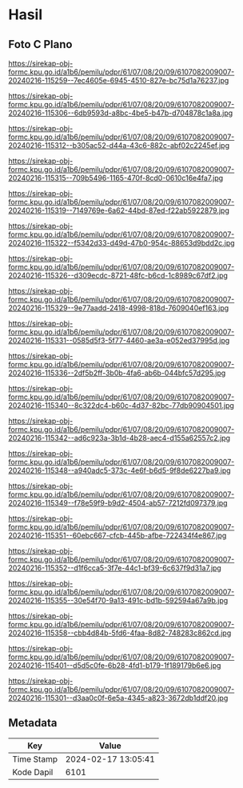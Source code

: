 # Hasil

## Foto C Plano

https://sirekap-obj-formc.kpu.go.id/a1b6/pemilu/pdpr/61/07/08/20/09/6107082009007-20240216-115259--7ec4605e-6945-4510-827e-bc75d1a76237.jpg

https://sirekap-obj-formc.kpu.go.id/a1b6/pemilu/pdpr/61/07/08/20/09/6107082009007-20240216-115306--6db9593d-a8bc-4be5-b47b-d704878c1a8a.jpg

https://sirekap-obj-formc.kpu.go.id/a1b6/pemilu/pdpr/61/07/08/20/09/6107082009007-20240216-115312--b305ac52-d44a-43c6-882c-abf02c2245ef.jpg

https://sirekap-obj-formc.kpu.go.id/a1b6/pemilu/pdpr/61/07/08/20/09/6107082009007-20240216-115315--709b5496-1165-470f-8cd0-0610c16e4fa7.jpg

https://sirekap-obj-formc.kpu.go.id/a1b6/pemilu/pdpr/61/07/08/20/09/6107082009007-20240216-115319--7149769e-6a62-44bd-87ed-f22ab5922879.jpg

https://sirekap-obj-formc.kpu.go.id/a1b6/pemilu/pdpr/61/07/08/20/09/6107082009007-20240216-115322--f5342d33-d49d-47b0-954c-88653d9bdd2c.jpg

https://sirekap-obj-formc.kpu.go.id/a1b6/pemilu/pdpr/61/07/08/20/09/6107082009007-20240216-115326--d309ecdc-8721-48fc-b6cd-1c8989c67df2.jpg

https://sirekap-obj-formc.kpu.go.id/a1b6/pemilu/pdpr/61/07/08/20/09/6107082009007-20240216-115329--9e77aadd-2418-4998-818d-7609040ef163.jpg

https://sirekap-obj-formc.kpu.go.id/a1b6/pemilu/pdpr/61/07/08/20/09/6107082009007-20240216-115331--0585d5f3-5f77-4460-ae3a-e052ed37995d.jpg

https://sirekap-obj-formc.kpu.go.id/a1b6/pemilu/pdpr/61/07/08/20/09/6107082009007-20240216-115336--2df5b2ff-3b0b-4fa6-ab6b-044bfc57d295.jpg

https://sirekap-obj-formc.kpu.go.id/a1b6/pemilu/pdpr/61/07/08/20/09/6107082009007-20240216-115340--8c322dc4-b60c-4d37-82bc-77db90904501.jpg

https://sirekap-obj-formc.kpu.go.id/a1b6/pemilu/pdpr/61/07/08/20/09/6107082009007-20240216-115342--ad6c923a-3b1d-4b28-aec4-d155a62557c2.jpg

https://sirekap-obj-formc.kpu.go.id/a1b6/pemilu/pdpr/61/07/08/20/09/6107082009007-20240216-115348--a940adc5-373c-4e6f-b6d5-9f8de6227ba9.jpg

https://sirekap-obj-formc.kpu.go.id/a1b6/pemilu/pdpr/61/07/08/20/09/6107082009007-20240216-115349--f78e59f9-b9d2-4504-ab57-7212fd097379.jpg

https://sirekap-obj-formc.kpu.go.id/a1b6/pemilu/pdpr/61/07/08/20/09/6107082009007-20240216-115351--60ebc667-cfcb-445b-afbe-722434f4e867.jpg

https://sirekap-obj-formc.kpu.go.id/a1b6/pemilu/pdpr/61/07/08/20/09/6107082009007-20240216-115352--d1f6cca5-3f7e-44c1-bf39-6c637f9d31a7.jpg

https://sirekap-obj-formc.kpu.go.id/a1b6/pemilu/pdpr/61/07/08/20/09/6107082009007-20240216-115355--30e54f70-9a13-491c-bd1b-592594a67a9b.jpg

https://sirekap-obj-formc.kpu.go.id/a1b6/pemilu/pdpr/61/07/08/20/09/6107082009007-20240216-115358--cbb4d84b-5fd6-4faa-8d82-748283c862cd.jpg

https://sirekap-obj-formc.kpu.go.id/a1b6/pemilu/pdpr/61/07/08/20/09/6107082009007-20240216-115401--d5d5c0fe-6b28-4fd1-b179-1f189179b6e6.jpg

https://sirekap-obj-formc.kpu.go.id/a1b6/pemilu/pdpr/61/07/08/20/09/6107082009007-20240216-115301--d3aa0c0f-6e5a-4345-a823-3672db1ddf20.jpg


## Metadata

| Key        | Value               |
| ---------- | ------------------- |
| Time Stamp | 2024-02-17 13:05:41 |
| Kode Dapil | 6101                |



